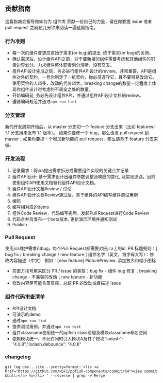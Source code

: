 ## 贡献指南

这篇指南会指导你如何为 组件库 贡献一份自己的力量，请在你要提 issue 或者 pull request 之前花几分钟来阅读一遍这篇指南。

### 行为准则

- 每一次的组件变更应该始于需求(or bug)的提出, 终于需求(or bug)的关闭。
- 确认需求后，设计组件API之前，对于要新增的组件需要考虑和其他组件的职责边界划分。力求组件整体职责划分清晰，没有交叉。
- 组件API设计完成之后，务必进行组件API设计的review。非常重要，API是组件对外的契约，一旦你制定了一纸契约，你必须遵守它，且不要轻易改动它。使用契约的人越多，改动的代价越大。breaking change的数量一定程度上体现你组件设计时考虑的不周全之处的数量。
- 开始编码前, 务必先设计组件API，并通过组件API设计文档的review。
- 遵循编码规范并通过`npm run lint`

### 分支管理

新的开发周期开始后，从 master 分支切一个 feature 分支出来（比如 features-1.1 分支用来发布 1.1 版本）。 如果你要修一个 bug，那么请发 pull request 到 master；如果你要提一个增加新功能的 pull request，那么请基于 feature 分支来做。

### 开发流程

1.  记录需求：将jira提出需求拆分成需要组件实现的关键点并记录
1.  组件API设计: 基于需求设计出组件参数调整及响应的变化, 及实现思路。目前使用组件API使用文档替代组件API设计文档。
1.  组件API设计文档Review / 讨论
1.  组件API设计文档Review通过后，基于组件的API编写组件测试用例
1.  编码
1.  编写相对应的demo
1.  组件Code Review，代码编写完后，发起Pull Request进行Code Review
1.  代码合并后发布一个beta版本, 更新演示环境并通知测试
1.  Publish

### Pull Request

使用jira维护需求和bug，每个Pull Request都需要对应jira上的id.
PR 标题规则：[ bug fix / breaking change / new feature ] 组件名字（英文，首字母大写）：修改内容描述（中文）
例如：[new feature] PicturePreview: 添加放大和缩小图标
  -   前面方括号用来区分 PR / issue 的类型：bug fix - 组件 bug 修复；breaking change - 不兼容的改动；new feature - 新功能
  -   修改内容尽可能言简意赅，总结 PR 的改动或者描述 issue

### 组件代码审查清单

- API设计文档
- 可演示的demo
- 通过`npm run lint`
- 提供测试用例，并通过`npm run test`
- 组件classname使用统一的ppfish class前缀及模块classname命名空间
- 依赖模块统一，不允许同时引入模块A及其子模块"lodash": "4.0.8","lodash.debounce": "4.0.8"

### changelog

`git log dev...site --pretty=format:'<li> <a href="https://github.com/NSFI/ppfish-components/commit/%H">view commit &bull;</a> %s</li> ' --reverse | grep -v Merge`

